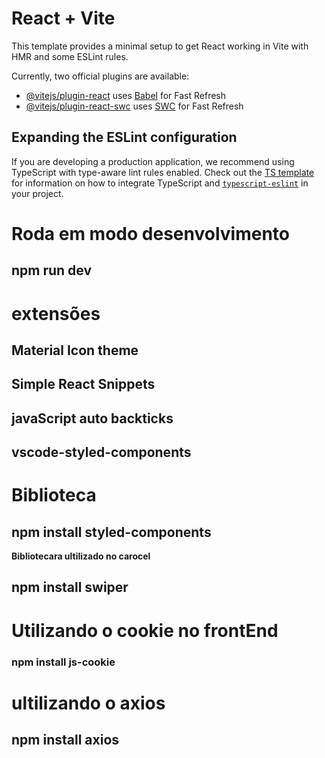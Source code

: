 # React + Vite

This template provides a minimal setup to get React working in Vite with HMR and some ESLint rules.

Currently, two official plugins are available:

- [@vitejs/plugin-react](https://github.com/vitejs/vite-plugin-react/blob/main/packages/plugin-react) uses [Babel](https://babeljs.io/) for Fast Refresh
- [@vitejs/plugin-react-swc](https://github.com/vitejs/vite-plugin-react/blob/main/packages/plugin-react-swc) uses [SWC](https://swc.rs/) for Fast Refresh

## Expanding the ESLint configuration

If you are developing a production application, we recommend using TypeScript with type-aware lint rules enabled. Check out the [TS template](https://github.com/vitejs/vite/tree/main/packages/create-vite/template-react-ts) for information on how to integrate TypeScript and [`typescript-eslint`](https://typescript-eslint.io) in your project.

# Roda em modo desenvolvimento
## npm run dev 

# extensões 
## Material Icon theme
## Simple React Snippets
## javaScript auto backticks
## vscode-styled-components

# Biblioteca
## npm install styled-components

**Bibliotecara ultilizado no carocel**
## npm install swiper

# Utilizando o cookie no frontEnd 
### npm install js-cookie

# ultilizando o axios 
## npm install axios

